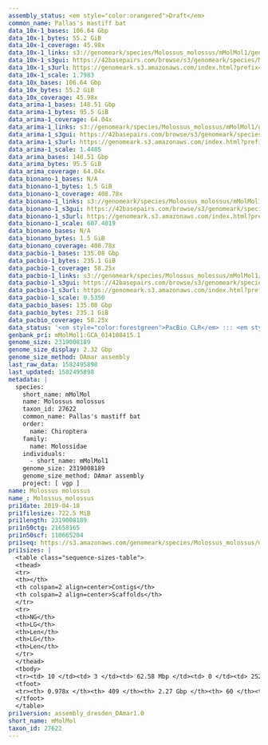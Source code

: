 ```yaml
---
assembly_status: <em style="color:orangered">Draft</em>
common_name: Pallas's mastiff bat
data_10x-1_bases: 106.64 Gbp
data_10x-1_bytes: 55.2 GiB
data_10x-1_coverage: 45.98x
data_10x-1_links: s3://genomeark/species/Molossus_molossus/mMolMol1/genomic_data/10x/<br>
data_10x-1_s3gui: https://42basepairs.com/browse/s3/genomeark/species/Molossus_molossus/mMolMol1/genomic_data/10x/
data_10x-1_s3url: https://genomeark.s3.amazonaws.com/index.html?prefix=species/Molossus_molossus/mMolMol1/genomic_data/10x/
data_10x-1_scale: 1.7983
data_10x_bases: 106.64 Gbp
data_10x_bytes: 55.2 GiB
data_10x_coverage: 45.98x
data_arima-1_bases: 148.51 Gbp
data_arima-1_bytes: 95.5 GiB
data_arima-1_coverage: 64.04x
data_arima-1_links: s3://genomeark/species/Molossus_molossus/mMolMol1/genomic_data/arima/<br>
data_arima-1_s3gui: https://42basepairs.com/browse/s3/genomeark/species/Molossus_molossus/mMolMol1/genomic_data/arima/
data_arima-1_s3url: https://genomeark.s3.amazonaws.com/index.html?prefix=species/Molossus_molossus/mMolMol1/genomic_data/arima/
data_arima-1_scale: 1.4485
data_arima_bases: 148.51 Gbp
data_arima_bytes: 95.5 GiB
data_arima_coverage: 64.04x
data_bionano-1_bases: N/A
data_bionano-1_bytes: 1.5 GiB
data_bionano-1_coverage: 408.78x
data_bionano-1_links: s3://genomeark/species/Molossus_molossus/mMolMol1/genomic_data/bionano/<br>
data_bionano-1_s3gui: https://42basepairs.com/browse/s3/genomeark/species/Molossus_molossus/mMolMol1/genomic_data/bionano/
data_bionano-1_s3url: https://genomeark.s3.amazonaws.com/index.html?prefix=species/Molossus_molossus/mMolMol1/genomic_data/bionano/
data_bionano-1_scale: 607.4019
data_bionano_bases: N/A
data_bionano_bytes: 1.5 GiB
data_bionano_coverage: 408.78x
data_pacbio-1_bases: 135.08 Gbp
data_pacbio-1_bytes: 235.1 GiB
data_pacbio-1_coverage: 58.25x
data_pacbio-1_links: s3://genomeark/species/Molossus_molossus/mMolMol1/genomic_data/pacbio/<br>
data_pacbio-1_s3gui: https://42basepairs.com/browse/s3/genomeark/species/Molossus_molossus/mMolMol1/genomic_data/pacbio/
data_pacbio-1_s3url: https://genomeark.s3.amazonaws.com/index.html?prefix=species/Molossus_molossus/mMolMol1/genomic_data/pacbio/
data_pacbio-1_scale: 0.5350
data_pacbio_bases: 135.08 Gbp
data_pacbio_bytes: 235.1 GiB
data_pacbio_coverage: 58.25x
data_status: '<em style="color:forestgreen">PacBio CLR</em> ::: <em style="color:forestgreen">10x</em> ::: <em style="color:forestgreen">Arima</em>'
genbank_pri: mMolMol1:GCA_014108415.1
genome_size: 2319008189
genome_size_display: 2.32 Gbp
genome_size_method: DAmar assembly
last_raw_data: 1582495898
last_updated: 1582495898
metadata: |
  species:
    short_name: mMolMol
    name: Molossus molossus
    taxon_id: 27622
    common_name: Pallas's mastiff bat
    order:
      name: Chiroptera
    family:
      name: Molossidae
    individuals:
      - short_name: mMolMol1
    genome_size: 2319008189
    genome_size_method: DAmar assembly 
    project: [ vgp ]
name: Molossus molossus
name_: Molossus_molossus
pri1date: 2019-04-18
pri1filesize: 722.5 MiB
pri1length: 2319008189
pri1n50ctg: 21658165
pri1n50scf: 110665204
pri1seq: https://s3.amazonaws.com/genomeark/species/Molossus_molossus/mMolMol1/assembly_dresden_DAmar1.0/mMolMol1.pri.asm.20190418.fasta.gz
pri1sizes: |
  <table class="sequence-sizes-table">
  <thead>
  <tr>
  <th></th>
  <th colspan=2 align=center>Contigs</th>
  <th colspan=2 align=center>Scaffolds</th>
  </tr>
  <tr>
  <th>NG</th>
  <th>LG</th>
  <th>Len</th>
  <th>LG</th>
  <th>Len</th>
  </tr>
  </thead>
  <tbody>
  <tr><td> 10 </td><td> 3 </td><td> 62.58 Mbp </td><td> 0 </td><td> 252.44 Mbp </td></tr>  <tr><td> 20 </td><td> 7 </td><td> 49.87 Mbp </td><td> 2 </td><td> 132.40 Mbp </td></tr>  <tr><td> 30 </td><td> 12 </td><td> 34.19 Mbp </td><td> 4 </td><td> 119.27 Mbp </td></tr>  <tr><td> 40 </td><td> 20 </td><td> 26.92 Mbp </td><td> 6 </td><td> 112.86 Mbp </td></tr>  <tr style="background-color:#cccccc;"><td> 50 </td><td> 30 </td><td style="background-color:#88ff88;"> 21.66 Mbp </td><td> 8 </td><td style="background-color:#88ff88;"> 110.67 Mbp </td></tr>  <tr><td> 60 </td><td> 41 </td><td> 18.67 Mbp </td><td> 10 </td><td> 107.80 Mbp </td></tr>  <tr><td> 70 </td><td> 58 </td><td> 10.97 Mbp </td><td> 12 </td><td> 95.14 Mbp </td></tr>  <tr><td> 80 </td><td> 87 </td><td> 5.75 Mbp </td><td> 15 </td><td> 72.82 Mbp </td></tr>  <tr><td> 90 </td><td> 147 </td><td> 2.55 Mbp </td><td> 18 </td><td> 55.97 Mbp </td></tr>  <tr><td> 100 </td><td> 0 </td><td>  </td><td> 59 </td><td> 28.36 Kbp </td></tr>  </tbody>
  <tfoot>
  <tr><th> 0.978x </th><th> 409 </th><th> 2.27 Gbp </th><th> 60 </th><th> 2.32 Gbp </th></tr>
  </tfoot>
  </table>
pri1version: assembly_dresden_DAmar1.0
short_name: mMolMol
taxon_id: 27622
---
```

